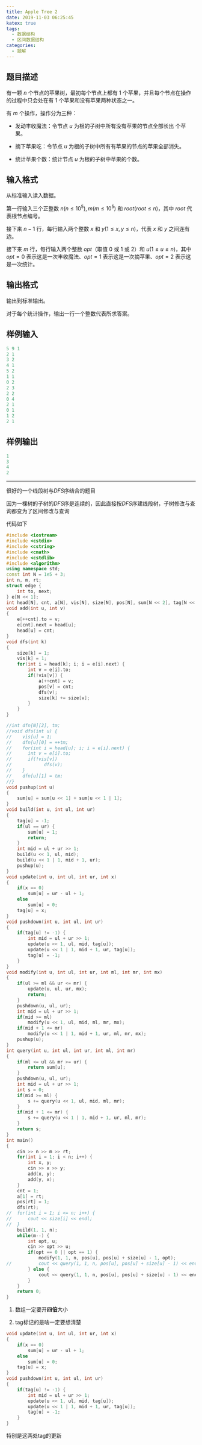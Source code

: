 ```yaml
---
title: Apple Tree 2
date: 2019-11-03 06:25:45
katex: true
tags:
  - 数据结构
  - 区间数据结构
categories:
  - 题解
---
```


## 题目描述
有一颗 $n$ 个节点的苹果树，最初每个节点上都有 $1$ 个苹果，并且每个节点在操作的过程中只会处在有 $1$ 个苹果和没有苹果两种状态之一。

有 $m$ 个操作，操作分为三种：

- 发动丰收魔法：令节点 $u$ 为根的子树中所有没有苹果的节点全部长出  个苹果。

- 摘下苹果吃：令节点 $u$ 为根的子树中所有有苹果的节点的苹果全部消失。

- 统计苹果个数：统计节点 $u$ 为根的子树中苹果的个数。

## 输入格式
从标准输入读入数据。

第一行输入三个正整数 $n(n \leq 10^5), m(m \leq 10^5)$ 和 $root(root \leq n)$，其中 $root$ 代表根节点编号。

接下来 $n - 1$ 行，每行输入两个整数 $x$ 和 $y(1 \leq x, y \leq n)$，代表 $x$ 和 $y$ 之间连有边。

接下来 $m$ 行，每行输入两个整数 $opt$（取值 $0$ 或 $1$ 或 $2$）和 $u(1 \leq u \leq n)$，其中$opt = 0$  表示这是一次丰收魔法、$opt = 1$ 表示这是一次摘苹果、$opt = 2$ 表示这是一次统计。

## 输出格式
输出到标准输出。

对于每个统计操作，输出一行一个整数代表所求答案。

## 样例输入
```cpp
5 9 1
2 1
3 2
4 1
5 2
1 1
0 2
2 3
2 2
0 4
2 1
0 1
1 2
2 1
```
## 样例输出
```cpp
1
3
4
2
```

-----

很好的一个线段树与$DFS$序结合的题目

因为一棵树的子树的$DFS$序是连续的，因此直接按$DFS$序建线段树，子树修改与查询都变为了区间修改与查询

代码如下

```cpp
#include <iostream>
#include <cstdio>
#include <cstring>
#include <cmath>
#include <cstdlib>
#include <algorithm>
using namespace std;
const int N = 1e5 + 3;
int n, m, rt;
struct edge {
	int to, next;
} e[N << 1];
int head[N], cnt, a[N], vis[N], size[N], pos[N], sum[N << 2], tag[N << 2];
void add(int u, int v)
{
	e[++cnt].to = v;
	e[cnt].next = head[u];
	head[u] = cnt;
}
void dfs(int k)
{
	size[k] = 1;
	vis[k] = 1;
	for(int i = head[k]; i; i = e[i].next) {
		int v = e[i].to;
		if(!vis[v]) {
			a[++cnt] = v;
			pos[v] = cnt;
			dfs(v);
			size[k] += size[v];
		}
	}
}

//int dfn[N][2], tm;
//void dfs(int u) {
//    vis[u] = 1;
//    dfn[u][0] = ++tm;
//    for(int i = head[u]; i; i = e[i].next) {
//		int v = e[i].to;
//		if(!vis[v])
//            dfs(v);
//    }
//    dfn[u][1] = tm;
//}
void pushup(int u)
{
	sum[u] = sum[u << 1] + sum[u << 1 | 1];
}
void build(int u, int ul, int ur)
{
	tag[u] = -1;
	if(ul == ur) {
		sum[u] = 1;
		return;
	}
	int mid = ul + ur >> 1;
	build(u << 1, ul, mid);
	build(u << 1 | 1, mid + 1, ur);
	pushup(u);
}
void update(int u, int ul, int ur, int x)
{
	if(x == 0)
		sum[u] = ur - ul + 1;
	else
		sum[u] = 0;
	tag[u] = x;
}
void pushdown(int u, int ul, int ur)
{
	if(tag[u] != -1) {
		int mid = ul + ur >> 1;
		update(u << 1, ul, mid, tag[u]);
		update(u << 1 | 1, mid + 1, ur, tag[u]);
		tag[u] = -1;
	}
}
void modify(int u, int ul, int ur, int ml, int mr, int mx)
{
	if(ul >= ml && ur <= mr) {
		update(u, ul, ur, mx);
		return;
	}
	pushdown(u, ul, ur);
	int mid = ul + ur >> 1;
	if(mid >= ml)
		modify(u << 1, ul, mid, ml, mr, mx);
	if(mid + 1 <= mr)
		modify(u << 1 | 1, mid + 1, ur, ml, mr, mx);
	pushup(u);
}
int query(int u, int ul, int ur, int ml, int mr)
{
	if(ml <= ul && mr >= ur) {
		return sum[u];
	}
	pushdown(u, ul, ur);
	int mid = ul + ur >> 1;
	int s = 0;
	if(mid >= ml) {
		s += query(u << 1, ul, mid, ml, mr);
	}
	if(mid + 1 <= mr) {
		s += query(u << 1 | 1, mid + 1, ur, ml, mr);
	}
	return s;
}
int main()
{
	cin >> n >> m >> rt;
	for(int i = 1; i < n; i++) {
		int x, y;
		cin >> x >> y;
		add(x, y);
		add(y, x);
	}
	cnt = 1;
	a[1] = rt;
	pos[rt] = 1;
	dfs(rt);
//	for(int i = 1; i <= n; i++) {
//		cout << size[i] << endl;
//	}
	build(1, 1, n);
	while(m--) {
		int opt, u;
		cin >> opt >> u;
		if(opt == 0 || opt == 1) {
			modify(1, 1, n, pos[u], pos[u] + size[u] - 1, opt);
//			cout << query(1, 1, n, pos[u], pos[u] + size[u] - 1) << endl;
		} else {
			cout << query(1, 1, n, pos[u], pos[u] + size[u] - 1) << endl;
		}
	}
	return 0;
}

```

1. 数组一定要开**四倍**大小

2. tag标记的是啥一定要想清楚

```cpp
void update(int u, int ul, int ur, int x)
{
	if(x == 0)
		sum[u] = ur - ul + 1;
	else
		sum[u] = 0;
	tag[u] = x;
}
void pushdown(int u, int ul, int ur)
{
	if(tag[u] != -1) {
		int mid = ul + ur >> 1;
		update(u << 1, ul, mid, tag[u]);
		update(u << 1 | 1, mid + 1, ur, tag[u]);
		tag[u] = -1;
	}
}
```

特别是这两处tag的更新